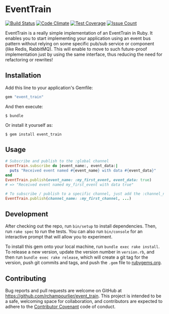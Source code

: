# EventTrain

[![Build Status](https://travis-ci.org/rchampourlier/event_train.svg?branch=master)](https://travis-ci.org/rchampourlier/event_train)
[![Code Climate](https://codeclimate.com/github/rchampourlier/event_train/badges/gpa.svg)](https://codeclimate.com/github/rchampourlier/event_train)
[![Test Coverage](https://codeclimate.com/github/rchampourlier/event_train/badges/coverage.svg)](https://codeclimate.com/github/rchampourlier/event_train/coverage)
[![Issue Count](https://codeclimate.com/github/rchampourlier/event_train/badges/issue_count.svg)](https://codeclimate.com/github/rchampourlier/event_train)

EventTrain is a really simple implementation of an EventTrain in Ruby. It enables you to start implementing your application using an event bus pattern without relying on some specific pub/sub service or component (like Redis, RabbitMQ). This will enable to move to such future-proof implementation just by using the same interface, thus reducing the need for refactoring or rewrites!

## Installation

Add this line to your application's Gemfile:

```ruby
gem "event_train"
```

And then execute:

    $ bundle

Or install it yourself as:

    $ gem install event_train

## Usage

```ruby
# Subscribe and publish to the :global channel
EventTrain.subscribe do |event_name:, event_data:|
  puts "Received event named #{event_name} with data #{event_data}"
end
EventTrain.publish(event_name: :my_first_event, event_data: true)
# => "Received event named my_first_event with data true"

# To subscribe / publish to a specific channel, just add the :channel_name parameter:
EventTrain.publish(channel_name: :my_first_channel, ...)
```

## Development

After checking out the repo, run `bin/setup` to install dependencies. Then, run `rake spec` to run the tests. You can also run `bin/console` for an interactive prompt that will allow you to experiment.

To install this gem onto your local machine, run `bundle exec rake install`. To release a new version, update the version number in `version.rb`, and then run `bundle exec rake release`, which will create a git tag for the version, push git commits and tags, and push the `.gem` file to [rubygems.org](https://rubygems.org).

## Contributing

Bug reports and pull requests are welcome on GitHub at https://github.com/rchampourlier/event_train. This project is intended to be a safe, welcoming space for collaboration, and contributors are expected to adhere to the [Contributor Covenant](http://contributor-covenant.org) code of conduct.
